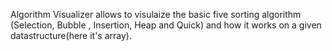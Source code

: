 Algorithm Visualizer allows to visulaize the basic five sorting algorithm (Selection, Bubble , Insertion, Heap and Quick) and how it works on a given datastructure(here
it's array). 
  
